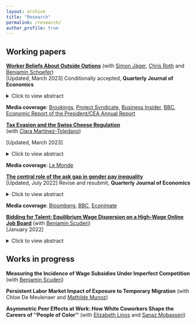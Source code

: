 ```yaml
---
layout: archive
title: "Research"
permalink: /research/
author_profile: true
---
```


## Working papers

  [**Worker Beliefs About Outside Options**](/files/JRRS_Beliefs_Rents_Outside_Options_March2023.pdf) (with [Simon Jäger](https://economics.mit.edu/faculty/sjaeger), [Chris Roth](https://sites.google.com/site/chrisrotheconomics/home) and [Benjamin Schoefer](https://eml.berkeley.edu/~schoefer/)) <br/> 
[Updated, March 2023] Conditionally accepted, **Quarterly Journal of Economics**
  <details>
  <summary>Click to view abstract</summary>
Standard labor market models assume that workers hold accurate beliefs about the
external wage distribution, and hence their outside options with other employers. We
test this assumption by comparing German workers’ beliefs about outside options
with objective benchmarks. First, we find that workers wrongly anchor their beliefs
about outside options on their current wage: workers that would experience a 10%
wage change if switching to their outside option only expect a 1% change. Second,
workers in low-paying firms underestimate wages elsewhere. Third, in response to
information about thewages of similarworkers, respondents correct their beliefs about
their outside options and change their job search and wage negotiation intentions.
Finally, we analyze the consequences of anchoring in a simple equilibrium model. In
the model, anchored beliefs keep overly pessimistic workers stuck in low-wage jobs,
which gives rise to monopsony power and labor market segmentation. <br/>
</details>

**Media coverage**: [Brookings](https://www.brookings.edu/blog/up-front/2022/01/06/hutchins-roundup-racial-disparity-core-inflation-and-more/), [Project Syndicate](https://www.project-syndicate.org/commentary/great-resignation-us-lack-of-support-for-workers-by-j-bradford-delong-2021-12), [Business Insider](https://www.businessinsider.com/wage-pay-salary-transparency-effect-workers-quit-raises-great-resignation-2022-1?r=US&IR=T), [BBC](https://www.bbc.com/worklife/article/20220204-the-salary-ignorance-that-keeps-many-workers-underpaid), [Economic Report of the President/CEA Annual Report 
](https://www.govinfo.gov/content/pkg/ERP-2022/pdf/ERP-2022.pdf)  <br/>

    

[**Tax Evasion and the Swiss Cheese Regulation**](/files/MR_TaxEvasion_SwissCheeseRegulation2023.pdf)  <br/>
 (with [Clara Martínez-Toledano](https://sites.google.com/view/claramartinez-toledanotoledano/home))
<!--- () --->
[Updated, March 2023]
<details>
  <summary>Click to view abstract</summary>
This paper studies how investors respond to tax evasion regulations in offshore
financial centers. We do so by analyzing the 2005 EU Savings Tax Directive,
which introduced a withholding tax on interest income earned by EU households in
Switzerland and other offshore centers. Exploiting a unique combination of public
administrative Swiss datasets, we find that the reform barely curbed tax evasion:
73% of the European offshore wealth in Switzerland remained both undeclared and
untaxed by the time the Directive was repealed. We show that the limited scope
of the Directive is mainly explained by tax evaders’ active re-investment strategies
in tax-exempt assets, as well as ownership transfer to sham corporations registered
in tax havens. We rationalize the drivers of declarations by means of a model and
document empirically that monetary incentives, such as the increase in the upfront
tax in Switzerland or tax amnesties in the evader’s home country, appear to be
the driving force behind the rise of declarations. Conversely, bilateral information
exchange treaties that were praised as a way to “end bank secrecy” have the least
effect on declarations. <br/>
</details>

**Media coverage**: [Le Monde](https://www.lemonde.fr/crise-de-l-euro/article/2015/09/22/taxer-les-avoirs-grecs-caches-dans-les-centres-offshore-plutot-que-privatiser_4767278_1656955.html) <br/>

[**The central role of the ask gap in gender pay inequality**](/files/Roussille_askgap.pdf)  <br/>
[Updated, July 2022] Revise and resubmit, **Quarterly Journal of Economics**
<!--- (/files/jmp.pdf) --->
<details>
  <summary>Click to view abstract</summary>
The gender ask gap measures the extent to which women ask for lower salaries than comparable men.  This paper studies the role of the ask gap in generating wage inequality, using novel data from Hired.com, an online recruitment platform for full-time engineering jobs in the United States.  To use the platform, job candidates must post an ask salary, stating how much they want to make in their next job.  Firms then apply to candidates by offering them a bid salary, solely based on the candidate’s resume and ask salary.  If the candidate is hired, a final salary is recorded.  After adjusting for resume characteristics, the ask gap is 2.9%, the gap in bid salaries is 2.2%, and the gap in final offers is 1.4%.  Remarkably, further controlling for the ask salary explains the entirety of the residual gender gaps in bid and final salaries.  To estimate the market-level effects of an increase in women’s ask salaries, I exploit an unanticipated change in how candidates were prompted to provide their ask.  For some candidates in mid-2018, the answer box used to solicit the ask salary was changed from an empty field to an entry pre-filled with the median bid salary for similar candidates.  Using an interrupted time series design, I find that this change drove the ask gap, the bid and the final offer gap to zero. In addition, women did not receive fewer or worse bids or final offers than men did due to the change, suggesting they faced little penalty for demanding wages comparable to men. <br/>
</details>

**Media coverage**: [Bloomberg](https://www.bloomberg.com/news/newsletters/2020-08-27/bloomberg-equality-one-easy-way-to-close-the-gender-pay-gap), [BBC](https://www.bbc.com/worklife/article/20210615-how-the-salary-ask-gap-perpetuates-unequal-pay), [Econimate](https://www.youtube.com/watch?v=Ugbrz2xqJ44)  <br/>

  [**Bidding for Talent: Equilibrium Wage Dispersion on a High-Wage Online Job Board**](https://www.dropbox.com/s/c6npn5x6ul330yd/scuderi_jmp.pdf?dl=0) (with [Benjamin Scuderi](https://sites.google.com/site/scuderib))  <br/>
  [January 2022]
  <details>
  <summary>Click to view abstract</summary>
  This paper studies the nature and implications of firm wage-setting conduct on a large online job board for full-time U.S. tech workers. Utilizing granular data on the choice sets and decisions of firms and job seekers, we first develop and implement a novel estimator of worker preferences that accounts for both the vertical and horizontal differentiation of firms. The average worker is willing to pay 14% of their salary for a standard deviation increase in firm amenities. However, at the average firm, the standard deviation of valuations of that firm’s amenities across coworkers is also equivalent to 14% of their salaries, indicating that preferences are not well-described by a single ranking of firms. Following the “New Empirical Industrial Organization” literature, we use our labor supply estimates to compute the wage markdowns implied by a series of models of firm conduct that vary in the degree to which worker preference heterogeneity gives rise to market power. We then formulate a testing procedure that can discriminate between these models. Oligopsonistic models of wage setting are rejected in favor of monopsonistic models exhibiting near uniform markdowns of roughly 18%. Relative to a competitive benchmark, imperfect competition substantially exacerbates gender gaps in both wages and welfare. However, blinding employers to the gender of job candidates would have negligible effects on wage inequality.
  </details>
 


<!--- [**Tax evasion and the Swiss cheese regulation**](/files/Swisscheese.pdf)  <br/>
  <details>
  <summary>Click to view abstract</summary>
Before automatic exchange of information, the 2005 Savings Tax Directive was the most far-ranging initiative in the attempt to curb tax evasion of European households in Switzerland. Under this program, European tax evaders holding interest-yielding accounts in Switzerland had two choices: either declare their accounts to the fiscal authorities of their resident countries or pay a tax upfront and keep their anonymity. Exploiting a unique combination of public administrative datasets, this paper sheds light on the loopholes of this reform and the large behavioral responses of tax evaders aimed at exploiting them. I find that the reform barely curbed tax evasion : 80% of the European offshore wealth in Switzerland remained both undeclared and untaxed by 2013. Using the Swiss households’ investments as a control group, I show that the failure of the Directive is mainly explained by tax evaders’ active re-investment strategies in tax-exempt assets. While they remain fairly low, declarations of offshore wealth under the Directive have more than quadrupled over the period 2006-2013. This paper demonstrates that monetary incentives, such as tax amnesties in the evader’s home country or the increase in the upfront tax in Switzerland, are the first drivers of declarations. Conversely, bilateral information exchange treaties that were praised as a way to “end bank secrecy” have the least effect on declarations. <br/>
</details>


--->

## Works in progress  


  
 **Measuring the Incidence of Wage Subsidies Under Imperfect Competition** (with [Benjamin Scuderi](https://sites.google.com/site/scuderib)) 
 
 **Persistent Labor Market Impact of Exposure to Temporary Migration** (with Chloe De Meulenaer and [Mathilde Munoz](https://sites.google.com/view/mathilde-munoz/about/research)) 

  **Asymmetric Peer Effects at Work: How White Coworkers Shape the Careers of ''People of Color''** (with [Elizabeth Linos](https://www.hks.harvard.edu/faculty/elizabeth-linos) and [Sanaz Mobasseri](https://www.sanazmobasseri.com/))   <br/>


